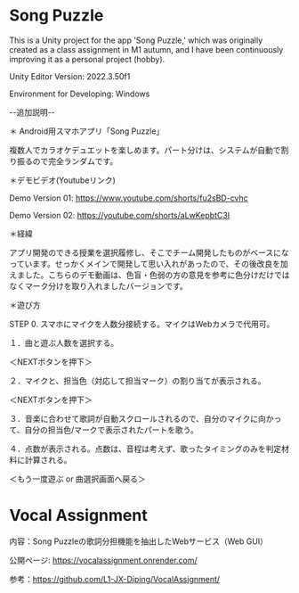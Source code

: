 # Song Puzzle

This is a Unity project for the app 'Song Puzzle,' which was originally created as a class assignment in M1 autumn, and I have been continuously improving it as a personal project (hobby).

Unity Editor Version: 2022.3.50f1

Environment for Developing: Windows

--追加説明--

＊ Android用スマホアプリ「Song Puzzle」

複数人でカラオケデュエットを楽しめます。パート分けは、システムが自動で割り振るので完全ランダムです。

＊デモビデオ(Youtubeリンク)

Demo Version 01: https://www.youtube.com/shorts/fu2sBD-cvhc

Demo Version 02: https://youtube.com/shorts/aLwKepbtC3I

＊経緯

アプリ開発のできる授業を選択履修し、そこでチーム開発したものがベースになっています。せっかくメインで開発して思い入れがあったので、その後改良を加えました。こちらのデモ動画は、色盲・色弱の方の意見を参考に色分けだけではなくマーク分けを取り入れましたバージョンです。

＊遊び方

STEP 0. スマホにマイクを人数分接続する。マイクはWebカメラで代用可。

１．曲と遊ぶ人数を選択する。

＜NEXTボタンを押下＞

２．マイクと、担当色（対応して担当マーク）の割り当てが表示される。

＜NEXTボタンを押下＞

３．音楽に合わせて歌詞が自動スクロールされるので、自分のマイクに向かって、自分の担当色/マークで表示されたパートを歌う。

４．点数が表示される。点数は、音程は考えず、歌ったタイミングのみを判定材料に計算される。

＜もう一度遊ぶ or 曲選択画面へ戻る＞

# Vocal Assignment

内容：Song Puzzleの歌詞分担機能を抽出したWebサービス（Web GUI）

公開ページ: https://vocalassignment.onrender.com/

参考：https://github.com/L1-JX-Diping/VocalAssignment/
